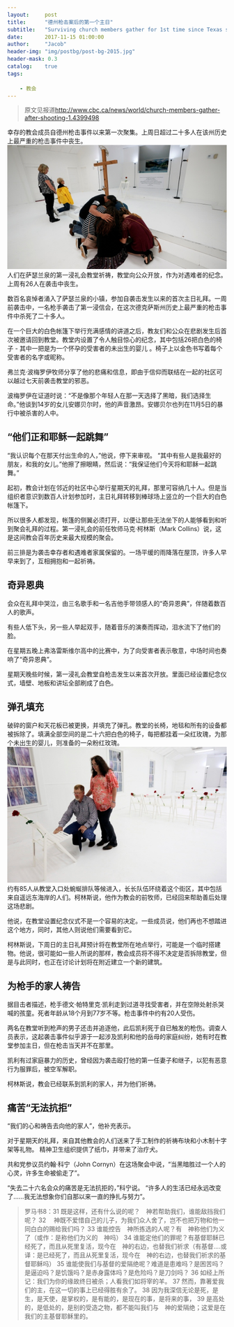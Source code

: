 ```yaml
---
layout:     post
title:      "德州枪击案后的第一个主日"
subtitle:   "Surviving church members gather for 1st time since Texas shooting"
date:       2017-11-15 01:00:00
author:     "Jacob"
header-img: "img/postbg/post-bg-2015.jpg"
header-mask: 0.3
catalog:    true
tags:

    - 教会
---
```


> 原文见报道<http://www.cbc.ca/news/world/church-members-gather-after-shooting-1.4399498> 

幸存的教会成员自德州枪击事件以来第一次聚集。上周日超过二十多人在该州历史上最严重的枪击事件中丧生。
![texas-shooting][1]
人们在萨瑟兰泉的第一浸礼会教堂祈祷，教堂向公众开放，作为对遇难者的纪念。上周有26人在袭击中丧生。

数百名哀悼者涌入了萨瑟兰泉的小镇，参加自袭击发生以来的首次主日礼拜。一周前袭击中，一名枪手袭击了第一浸信会，在这次德克萨斯州历史上最严重的枪击事件中杀死了二十多人。

在一个巨大的白色帐篷下举行充满感情的讲道之后，教友们和公众在悲剧发生后首次被邀请回到教堂。教堂内设置了令人触目惊心的纪念，其中包括26把白色的椅子 - 其中一把是为一个怀孕的受害者的未出生的婴儿 。椅子上以金色书写着每个受害者的名字或昵称。

弗兰克·波梅罗伊牧师分享了他的悲痛和信息，即由于信仰而联结在一起的社区可以越过七天前袭击教堂的邪恶。

波梅罗伊在证道时说：“不是像那个年轻人在那一天选择了黑暗，我们选择生命。”他谈到14岁的女儿安娜贝尔时，他的声音激昂。安娜贝尔也列在11月5日的暴行中被杀害的人中。

## “他们正和耶稣一起跳舞”

“我认识每个在那天付出生命的人，”他说，停下来审视。 “其中有些人是我最好的朋友，和我的女儿。”他擦了擦眼睛，然后说：“我保证他们今天将和耶稣一起跳舞。”

起初，教会计划在邻近的社区中心举行星期天的礼拜，那里可容纳几十人。但是当组织者意识到数百人计划参加时，主日礼拜转移到棒球场上竖立的一个巨大的白色帐篷下。

所以很多人都发现，帐篷的侧翼必须打开，以便让那些无法坐下的人能够看到和听到聚会礼拜的过程。第一浸礼会的前任牧师马克·柯林斯（Mark Collins）说，这是这间教会百年历史来最大规模的聚会。

前三排是为袭击幸存者和遇难者家属保留的。一场平缓的雨降落在屋顶，许多人早早来到了，互相拥抱和一起祈祷。

## 奇异恩典

会众在礼拜中哭泣，由三名歌手和一名吉他手带领感人的“奇异恩典”，伴随着数百人的歌声。

有些人低下头，另一些人举起双手，随着音乐的演奏而挥动，泪水流下了他们的脸。

在星期五晚上弗洛雷斯维尔高中的比赛中，为了向受害者表示敬意，中场时间也奏响了“奇异恩典”。

星期天晚些时候，第一浸礼会教堂自枪击发生以来首次开放。里面已经设置纪念仪式，墙壁、地板和讲坛全部刷成了白色。

## 弹孔填充

破碎的窗户和天花板已被更换，并填充了弹孔。教堂的长椅，地毯和所有的设备都被拆除了。填满全部空间的是二十六把白色的椅子，每把都挂着一朵红玫瑰，为那个未出生的婴儿，则准备的一朵粉红玫瑰。
![church-shooting-texas][2]
约有85人从教堂入口处蜿蜒排队等候进入，长长队伍环绕着这个街区，其中包括来自遥远东海岸的人们。柯林斯说，他作为教会的前牧师，已经回来帮助善后处理这场悲剧。

他说，在教堂设置纪念仪式不是一个容易的决定。一些成员说，他们再也不想踏进这个地方，同时，其他人则说他们需要看到它。

柯林斯说，下周日的主日礼拜预计将在教堂所在地点举行，可能是一个临时搭建物。他说，很可能如一些人所说的那样，教会成员将不得不决定是否拆除教堂，但是与此同时，也正在讨论计划将在附近建立一个新的建筑。

## 为枪手的家人祷告

据目击者描述，枪手德文·帕特里克·凯利走到过道寻找受害者，并在空隙处射杀哭喊的孩童。死者年龄从18个月到77岁不等。枪击事件中约有20人受伤。

两名在教堂听到枪声的男子还击并追逐他，此后凯利死于自已触发的枪伤。调查人员表示，这起袭击事件似乎源于一起涉及凯利和他的岳母的家庭纠纷，她有时在教堂参加主日，但在枪击当天并不在那里。

凯利有过家庭暴力的历史，曾经因为袭击殴打他的第一任妻子和继子，以犯有恶意行为服罪后，被空军解职。

柯林斯说，教会已经联系到凯利的家人，并为他们祈祷。

## 痛苦“无法抗拒”

“我们的心和祷告去向他的家人”，他补充表示。

对于星期天的礼拜，来自其他教会的人们送来了手工制作的祈祷布块和小木制十字架等礼物。 精神卫生组织提供了纸巾，并带来了治疗犬。

共和党参议员约翰·科宁（John Cornyn）在这场聚会中说，“当黑暗胜过一个人的心灵，许多生命被偷走了”。

“失去二十六名会众的痛苦是无法抗拒的，”科宁说。 “许多人的生活已经永远改变了......我无法想象你们自那以来一直的挣扎与努力”。


>  罗马书8：31 既是这样，还有什么说的呢？　神若帮助我们，谁能敌挡我们呢？
  32 　神既不爱惜自己的儿子，为我们众人舍了，岂不也把万物和他一同白白的赐给我们吗？
  33 谁能控告　神所拣选的人呢？有　神称他们为义了（或作：是称他们为义的　神吗）
  34 谁能定他们的罪呢？有基督耶稣已经死了，而且从死里复活，现今在　神的右边，也替我们祈求（有基督....或译：是已经死了，而且从死里复活，现今在　神的右边，也替我们祈求的基督耶稣吗）
  35 谁能使我们与基督的爱隔绝呢？难道是患难吗？是困苦吗？是逼迫吗？是饥饿吗？是赤身露体吗？是危险吗？是刀剑吗？
  36 如经上所记：我们为你的缘故终日被杀；人看我们如将宰的羊。
  37 然而，靠著爱我们的主，在这一切的事上已经得胜有余了。
  38 因为我深信无论是死，是生，是天使，是掌权的，是有能的，是现在的事，是将来的事，
  39 是高处的，是低处的，是别的受造之物，都不能叫我们与　神的爱隔绝；这爱是在我们的主基督耶稣里的。

[1]: /img/postimg/texas-shooting.jpg
[2]: /img/postimg/church-shooting-texas.jpg

